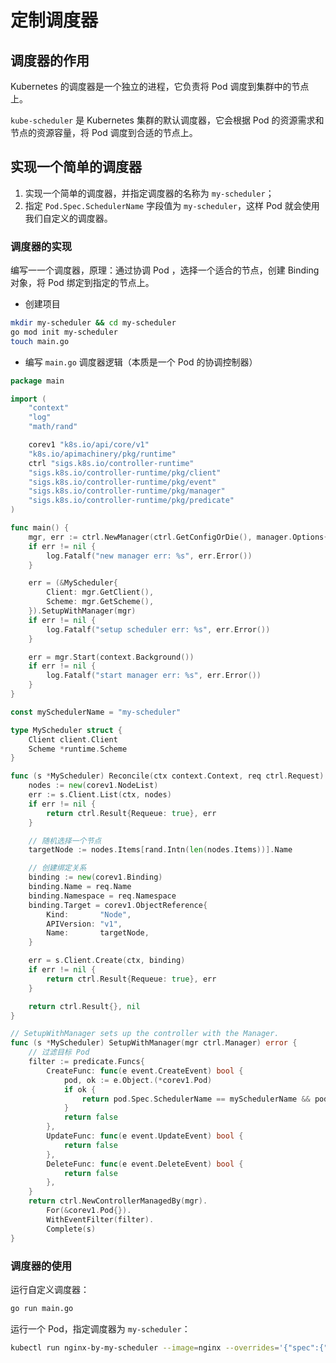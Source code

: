 # 定制调度器

## 调度器的作用

Kubernetes 的调度器是一个独立的进程，它负责将 Pod 调度到集群中的节点上。

`kube-scheduler` 是 Kubernetes 集群的默认调度器，它会根据 Pod 的资源需求和节点的资源容量，将 Pod 调度到合适的节点上。

## 实现一个简单的调度器

1. 实现一个简单的调度器，并指定调度器的名称为 `my-scheduler`；
2. 指定 `Pod.Spec.SchedulerName` 字段值为 `my-scheduler`，这样 Pod 就会使用我们自定义的调度器。

### 调度器的实现

编写一一个调度器，原理：通过协调 Pod ，选择一个适合的节点，创建 Binding 对象，将 Pod 绑定到指定的节点上。

- 创建项目

```bash
mkdir my-scheduler && cd my-scheduler
go mod init my-scheduler
touch main.go
```

- 编写 `main.go` 调度器逻辑（本质是一个 Pod 的协调控制器）

```go
package main

import (
    "context"
    "log"
    "math/rand"

    corev1 "k8s.io/api/core/v1"
    "k8s.io/apimachinery/pkg/runtime"
    ctrl "sigs.k8s.io/controller-runtime"
    "sigs.k8s.io/controller-runtime/pkg/client"
    "sigs.k8s.io/controller-runtime/pkg/event"
    "sigs.k8s.io/controller-runtime/pkg/manager"
    "sigs.k8s.io/controller-runtime/pkg/predicate"
)

func main() {
    mgr, err := ctrl.NewManager(ctrl.GetConfigOrDie(), manager.Options{})
    if err != nil {
        log.Fatalf("new manager err: %s", err.Error())
    }

    err = (&MyScheduler{
        Client: mgr.GetClient(),
        Scheme: mgr.GetScheme(),
    }).SetupWithManager(mgr)
    if err != nil {
        log.Fatalf("setup scheduler err: %s", err.Error())
    }

    err = mgr.Start(context.Background())
    if err != nil {
        log.Fatalf("start manager err: %s", err.Error())
    }
}

const mySchedulerName = "my-scheduler"

type MyScheduler struct {
    Client client.Client
    Scheme *runtime.Scheme
}

func (s *MyScheduler) Reconcile(ctx context.Context, req ctrl.Request) (ctrl.Result, error) {
    nodes := new(corev1.NodeList)
    err := s.Client.List(ctx, nodes)
    if err != nil {
        return ctrl.Result{Requeue: true}, err
    }

    // 随机选择一个节点
    targetNode := nodes.Items[rand.Intn(len(nodes.Items))].Name

    // 创建绑定关系
    binding := new(corev1.Binding)
    binding.Name = req.Name
    binding.Namespace = req.Namespace
    binding.Target = corev1.ObjectReference{
        Kind:       "Node",
        APIVersion: "v1",
        Name:       targetNode,
    }

    err = s.Client.Create(ctx, binding)
    if err != nil {
        return ctrl.Result{Requeue: true}, err
    }

    return ctrl.Result{}, nil
}

// SetupWithManager sets up the controller with the Manager.
func (s *MyScheduler) SetupWithManager(mgr ctrl.Manager) error {
    // 过滤目标 Pod
    filter := predicate.Funcs{
        CreateFunc: func(e event.CreateEvent) bool {
            pod, ok := e.Object.(*corev1.Pod)
            if ok {
                return pod.Spec.SchedulerName == mySchedulerName && pod.Spec.NodeName == ""
            }
            return false
        },
        UpdateFunc: func(e event.UpdateEvent) bool {
            return false
        },
        DeleteFunc: func(e event.DeleteEvent) bool {
            return false
        },
    }
    return ctrl.NewControllerManagedBy(mgr).
        For(&corev1.Pod{}).
        WithEventFilter(filter).
        Complete(s)
}
```

### 调度器的使用

运行自定义调度器：

```bash
go run main.go
```

运行一个 Pod，指定调度器为 `my-scheduler`：

```bash
kubectl run nginx-by-my-scheduler --image=nginx --overrides='{"spec":{"schedulerName":"my-scheduler"}}'
```
